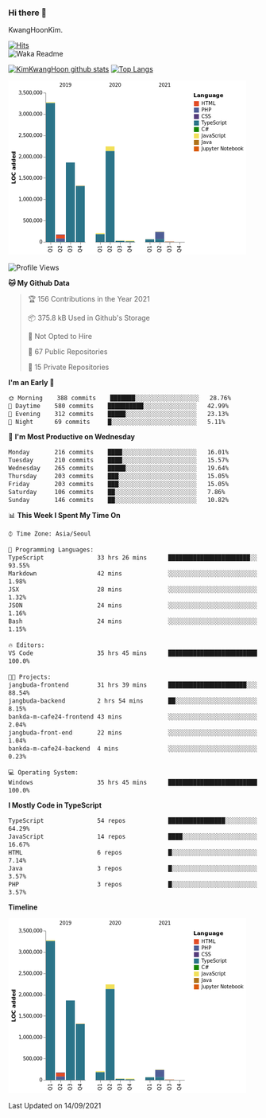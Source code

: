 ### Hi there 👋

KwangHoonKim.

[![Hits](https://hits.seeyoufarm.com/api/count/incr/badge.svg?url=https%3A%2F%2Fgithub.com%2Frhkdgns95)](https://hits.seeyoufarm.com)  
![Waka Readme](https://github.com/rhkdgns95/rhkdgns95/workflows/Waka%20Readme/badge.svg)

[![KimKwangHoon github stats](https://github-readme-stats.vercel.app/api?username=rhkdgns95&show_icons=true)](https://github.com/rhkdgns95/github-readme-stats)   [![Top Langs](https://github-readme-stats.vercel.app/api/top-langs/?username=rhkdgns95&layout=compact)](https://github.com/rhkdgns95/github-readme-stats)   


![Chart not found](https://raw.githubusercontent.com/rhkdgns95/rhkdgns95/master/charts/bar_graph.png) 



<!--START_SECTION:waka-->
![Profile Views](http://img.shields.io/badge/Profile%20Views-5-blue)

**🐱 My Github Data** 

> 🏆 156 Contributions in the Year 2021
 > 
> 📦 375.8 kB Used in Github's Storage 
 > 
> 🚫 Not Opted to Hire
 > 
> 📜 67 Public Repositories 
 > 
> 🔑 15 Private Repositories  
 > 
**I'm an Early 🐤** 

```text
🌞 Morning    388 commits    ███████░░░░░░░░░░░░░░░░░░   28.76% 
🌆 Daytime    580 commits    ██████████░░░░░░░░░░░░░░░   42.99% 
🌃 Evening    312 commits    █████░░░░░░░░░░░░░░░░░░░░   23.13% 
🌙 Night      69 commits     █░░░░░░░░░░░░░░░░░░░░░░░░   5.11%

```
📅 **I'm Most Productive on Wednesday** 

```text
Monday       216 commits    ████░░░░░░░░░░░░░░░░░░░░░   16.01% 
Tuesday      210 commits    ████░░░░░░░░░░░░░░░░░░░░░   15.57% 
Wednesday    265 commits    █████░░░░░░░░░░░░░░░░░░░░   19.64% 
Thursday     203 commits    ███░░░░░░░░░░░░░░░░░░░░░░   15.05% 
Friday       203 commits    ███░░░░░░░░░░░░░░░░░░░░░░   15.05% 
Saturday     106 commits    ██░░░░░░░░░░░░░░░░░░░░░░░   7.86% 
Sunday       146 commits    ██░░░░░░░░░░░░░░░░░░░░░░░   10.82%

```


📊 **This Week I Spent My Time On** 

```text
⌚︎ Time Zone: Asia/Seoul

💬 Programming Languages: 
TypeScript               33 hrs 26 mins      ███████████████████████░░   93.55% 
Markdown                 42 mins             ░░░░░░░░░░░░░░░░░░░░░░░░░   1.98% 
JSX                      28 mins             ░░░░░░░░░░░░░░░░░░░░░░░░░   1.32% 
JSON                     24 mins             ░░░░░░░░░░░░░░░░░░░░░░░░░   1.16% 
Bash                     24 mins             ░░░░░░░░░░░░░░░░░░░░░░░░░   1.15%

🔥 Editors: 
VS Code                  35 hrs 45 mins      █████████████████████████   100.0%

🐱‍💻 Projects: 
jangbuda-frontend        31 hrs 39 mins      ██████████████████████░░░   88.54% 
jangbuda-backend         2 hrs 54 mins       ██░░░░░░░░░░░░░░░░░░░░░░░   8.15% 
bankda-m-cafe24-frontend 43 mins             ░░░░░░░░░░░░░░░░░░░░░░░░░   2.04% 
jangbuda-front-end       22 mins             ░░░░░░░░░░░░░░░░░░░░░░░░░   1.04% 
bankda-m-cafe24-backend  4 mins              ░░░░░░░░░░░░░░░░░░░░░░░░░   0.23%

💻 Operating System: 
Windows                  35 hrs 45 mins      █████████████████████████   100.0%

```

**I Mostly Code in TypeScript** 

```text
TypeScript               54 repos            ████████████████░░░░░░░░░   64.29% 
JavaScript               14 repos            ████░░░░░░░░░░░░░░░░░░░░░   16.67% 
HTML                     6 repos             █░░░░░░░░░░░░░░░░░░░░░░░░   7.14% 
Java                     3 repos             █░░░░░░░░░░░░░░░░░░░░░░░░   3.57% 
PHP                      3 repos             █░░░░░░░░░░░░░░░░░░░░░░░░   3.57%

```


**Timeline**

![Chart not found](https://raw.githubusercontent.com/rhkdgns95/rhkdgns95/master/charts/bar_graph.png) 


 Last Updated on 14/09/2021
<!--END_SECTION:waka-->
